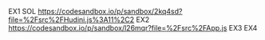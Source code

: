 EX1 SOL https://codesandbox.io/p/sandbox/2kq4sd?file=%2Fsrc%2FHudini.js%3A11%2C2
EX2 https://codesandbox.io/p/sandbox/l26mqr?file=%2Fsrc%2FApp.js
EX3
EX4
